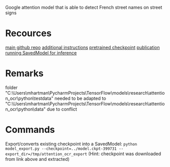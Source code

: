 Google attention model that is able to detect French street names on street signs

# Recources
[main github repo](https://github.com/tensorflow/models/tree/master/research/attention_ocr)
[additional instructions](https://modelzoo.co/model/attentionocr)
[pretrained checkpoint](download.tensorflow.org/models/attention_ocr_2017_08_09.tar.gz)
[publication](https://arxiv.org/abs/1704.03549)
[running SavedModel for inference](https://www.tensorflow.org/tfx/serving/serving_basic)

# Remarks
folder "C:\Users\mhartman\PycharmProjects\TensorFlow\models\research\attention_ocr\python\testdata" needed to be adapted to "C:\Users\mhartman\PycharmProjects\TensorFlow\models\research\attention_ocr\python\data" due to conflict

# Commands
Export/converts existing checkpoint into a SavedModel: `python model_export.py --checkpoint=../model.ckpt-399731 --export_dir=/tmp/attention_ocr_export` 
(Hint: checkpoint was downloaded from link above and extracted)
